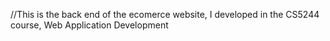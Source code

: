 //This is the back end of the ecomerce website, I developed in the CS5244 course, Web Application Development
